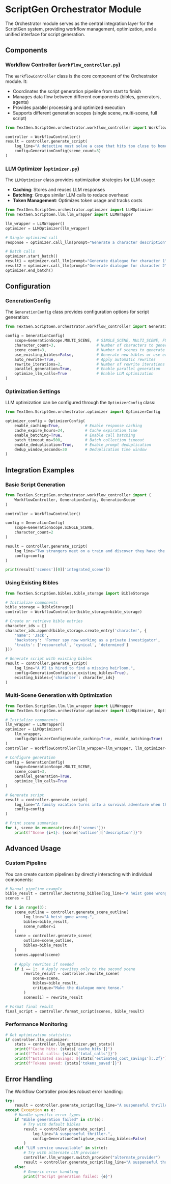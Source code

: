 # ScriptGen Orchestrator Module

The Orchestrator module serves as the central integration layer for the ScriptGen system, providing workflow management, optimization, and a unified interface for script generation.

## Components

### Workflow Controller (`workflow_controller.py`)

The `WorkflowController` class is the core component of the Orchestrator module. It:

- Coordinates the script generation pipeline from start to finish
- Manages data flow between different components (bibles, generators, agents)
- Provides parallel processing and optimized execution
- Supports different generation scopes (single scene, multi-scene, full script)

```python
from TextGen.ScriptGen.orchestrator.workflow_controller import WorkflowController, GenerationConfig

controller = WorkflowController()
result = controller.generate_script(
    log_line="A detective must solve a case that hits too close to home.",
    config=GenerationConfig(scene_count=3)
)
```

### LLM Optimizer (`optimizer.py`)

The `LLMOptimizer` class provides optimization strategies for LLM usage:

- **Caching**: Stores and reuses LLM responses
- **Batching**: Groups similar LLM calls to reduce overhead
- **Token Management**: Optimizes token usage and tracks costs

```python
from TextGen.ScriptGen.orchestrator.optimizer import LLMOptimizer
from TextGen.ScriptGen.llm.llm_wrapper import LLMWrapper

llm_wrapper = LLMWrapper()
optimizer = LLMOptimizer(llm_wrapper)

# Single optimized call
response = optimizer.call_llm(prompt="Generate a character description")

# Batch calls
optimizer.start_batch()
result1 = optimizer.call_llm(prompt="Generate dialogue for character 1")
result2 = optimizer.call_llm(prompt="Generate dialogue for character 2")
optimizer.end_batch()
```

## Configuration

### GenerationConfig

The `GenerationConfig` class provides configuration options for script generation:

```python
from TextGen.ScriptGen.orchestrator.workflow_controller import GenerationConfig, GenerationScope

config = GenerationConfig(
    scope=GenerationScope.MULTI_SCENE,  # SINGLE_SCENE, MULTI_SCENE, FULL_SCRIPT
    character_count=3,                  # Number of characters to generate
    scene_count=3,                      # Number of scenes to generate
    use_existing_bibles=False,          # Generate new bibles or use existing
    auto_rewrite=True,                  # Apply automatic rewrites
    rewrite_iterations=2,               # Number of rewrite iterations
    parallel_generation=True,           # Enable parallel generation
    optimize_llm_calls=True             # Enable LLM optimization
)
```

### Optimization Settings

LLM optimization can be configured through the `OptimizerConfig` class:

```python
from TextGen.ScriptGen.orchestrator.optimizer import OptimizerConfig

optimizer_config = OptimizerConfig(
    enable_caching=True,           # Enable response caching
    cache_expire_hours=24,         # Cache expiration time
    enable_batching=True,          # Enable call batching
    batch_timeout_ms=500,          # Batch collection timeout
    enable_deduplication=True,     # Enable prompt deduplication
    dedup_window_seconds=30        # Deduplication time window
)
```

## Integration Examples

### Basic Script Generation

```python
from TextGen.ScriptGen.orchestrator.workflow_controller import (
    WorkflowController, GenerationConfig, GenerationScope
)

controller = WorkflowController()

config = GenerationConfig(
    scope=GenerationScope.SINGLE_SCENE,
    character_count=2
)

result = controller.generate_script(
    log_line="Two strangers meet on a train and discover they have the same target.",
    config=config
)

print(result['scenes'][0]['integrated_scene'])
```

### Using Existing Bibles

```python
from TextGen.ScriptGen.bibles.bible_storage import BibleStorage

# Initialize components
bible_storage = BibleStorage()
controller = WorkflowController(bible_storage=bible_storage)

# Create or retrieve bible entries
character_ids = []
character_ids.append(bible_storage.create_entry('character', {
    'name': 'Jack',
    'backstory': 'Former spy now working as a private investigator',
    'traits': ['resourceful', 'cynical', 'determined']
}))

# Generate script with existing bibles
result = controller.generate_script(
    log_line="A PI is hired to find a missing heirloom.",
    config=GenerationConfig(use_existing_bibles=True),
    existing_bibles={'character': character_ids}
)
```

### Multi-Scene Generation with Optimization

```python
from TextGen.ScriptGen.llm.llm_wrapper import LLMWrapper
from TextGen.ScriptGen.orchestrator.optimizer import LLMOptimizer, OptimizerConfig

# Initialize components
llm_wrapper = LLMWrapper()
optimizer = LLMOptimizer(
    llm_wrapper, 
    config=OptimizerConfig(enable_caching=True, enable_batching=True)
)
controller = WorkflowController(llm_wrapper=llm_wrapper, llm_optimizer=optimizer)

# Configure generation
config = GenerationConfig(
    scope=GenerationScope.MULTI_SCENE,
    scene_count=3,
    parallel_generation=True,
    optimize_llm_calls=True
)

# Generate script
result = controller.generate_script(
    log_line="A family vacation turns into a survival adventure when their plane crashes.",
    config=config
)

# Print scene summaries
for i, scene in enumerate(result['scenes']):
    print(f"Scene {i+1}: {scene['outline']['description']}")
```

## Advanced Usage

### Custom Pipeline

You can create custom pipelines by directly interacting with individual components:

```python
# Manual pipeline example
bible_result = controller.bootstrap_bibles(log_line="A heist gone wrong.", character_count=4)
scenes = []

for i in range(3):
    scene_outline = controller.generate_scene_outline(
        log_line="A heist gone wrong.",
        bibles=bible_result,
        scene_number=i
    )
    scene = controller.generate_scene(
        outline=scene_outline,
        bibles=bible_result
    )
    scenes.append(scene)
    
    # Apply rewrites if needed
    if i == 1:  # Apply rewrites only to the second scene
        rewrite_result = controller.rewrite_scene(
            scene=scene,
            bibles=bible_result,
            critique="Make the dialogue more tense."
        )
        scenes[i] = rewrite_result

# Format final result
final_script = controller.format_script(scenes, bible_result)
```

### Performance Monitoring

```python
# Get optimization statistics
if controller.llm_optimizer:
    stats = controller.llm_optimizer.get_stats()
    print(f"Cache hits: {stats['cache_hits']}")
    print(f"Total calls: {stats['total_calls']}")
    print(f"Estimated savings: ${stats['estimated_cost_savings']:.2f}")
    print(f"Tokens saved: {stats['tokens_saved']}")
```

## Error Handling

The Workflow Controller provides robust error handling:

```python
try:
    result = controller.generate_script(log_line="A suspenseful thriller.")
except Exception as e:
    # Handle specific error types
    if "Bible generation failed" in str(e):
        # Try with default bibles
        result = controller.generate_script(
            log_line="A suspenseful thriller.",
            config=GenerationConfig(use_existing_bibles=False)
        )
    elif "LLM service unavailable" in str(e):
        # Try with alternate LLM provider
        controller.llm_wrapper.switch_provider("alternate_provider")
        result = controller.generate_script(log_line="A suspenseful thriller.")
    else:
        # Generic error handling
        print(f"Script generation failed: {e}")
``` 